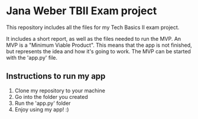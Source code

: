 # Jana Weber TBII Exam project

This repository includes all the files for my Tech Basics II exam project.

It includes a short report, as well as the files needed to run the MVP.
An MVP is a "Minimum Viable Product". This means that the app is not finished, but represents the idea and how it's going to work.
The MVP can be started with the 'app.py' file.

## Instructions to run my app
1. Clone my repository to your machine
2. Go into the folder you created
3. Run the 'app.py' folder
4. Enjoy using my app! :)